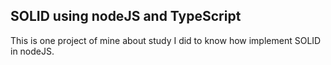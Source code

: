 ## SOLID using nodeJS and TypeScript

This is one project of mine about study I did to know how implement SOLID in nodeJS.